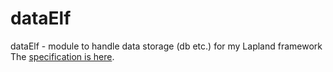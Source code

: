# dataElf
dataElf - module to handle data storage (db etc.) for my Lapland framework
The [specification is here](https://github.com/UniBreakfast/lapland-js-spec#lapland-specification-vanilla-js-backend-framework).
